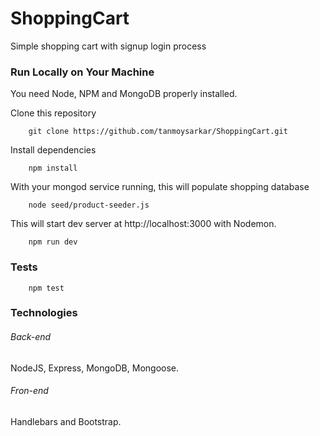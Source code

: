 # ShoppingCart
Simple shopping cart with signup login process


### Run Locally on Your Machine
You need Node, NPM and MongoDB properly installed.

Clone this repository
``` shell
    git clone https://github.com/tanmoysarkar/ShoppingCart.git
```

Install dependencies
``` shell
    npm install
```

With your mongod service running, this will populate shopping database
``` shell
    node seed/product-seeder.js 
```
This will start dev server at http://localhost:3000 with Nodemon.
``` shell
    npm run dev
```

### Tests
``` shell
    npm test
```

### Technologies
###### Back-end
NodeJS, Express, MongoDB, Mongoose. 
###### Fron-end
Handlebars and Bootstrap.
